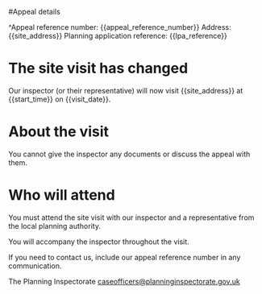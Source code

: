 #Appeal details

^Appeal reference number: {{appeal_reference_number}}
Address: {{site_address}}
Planning application reference: {{lpa_reference}}

# The site visit has changed

Our inspector (or their representative) will now visit {{site_address}} at {{start_time}} on {{visit_date}}.

# About the visit

You cannot give the inspector any documents or discuss the appeal with them.

# Who will attend

You must attend the site visit with our inspector and a representative from the local planning authority.

You will accompany the inspector throughout the visit.

If you need to contact us, include our appeal reference number in any communication.

The Planning Inspectorate
caseofficers@planninginspectorate.gov.uk
